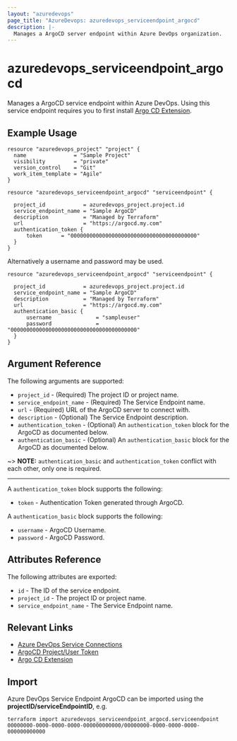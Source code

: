 ```yaml
---
layout: "azuredevops"
page_title: "AzureDevops: azuredevops_serviceendpoint_argocd"
description: |-
  Manages a ArgoCD server endpoint within Azure DevOps organization.
---
```


# azuredevops_serviceendpoint_argocd
Manages a ArgoCD service endpoint within Azure DevOps. Using this service endpoint requires you to first install [Argo CD Extension](https://marketplace.visualstudio.com/items?itemName=scb-tomasmortensen.vsix-argocd).

## Example Usage

```hcl
resource "azuredevops_project" "project" {
  name               = "Sample Project"
  visibility         = "private"
  version_control    = "Git"
  work_item_template = "Agile"
}

resource "azuredevops_serviceendpoint_argocd" "serviceendpoint" {

  project_id            = azuredevops_project.project.id
  service_endpoint_name = "Sample ArgoCD"
  description           = "Managed by Terraform"
  url                   = "https://argocd.my.com"
  authentication_token {
      token      = "0000000000000000000000000000000000000000"
  }
}
```
Alternatively a username and password may be used.

```hcl
resource "azuredevops_serviceendpoint_argocd" "serviceendpoint" {

  project_id            = azuredevops_project.project.id
  service_endpoint_name = "Sample ArgoCD"
  description           = "Managed by Terraform"
  url                   = "https://argocd.my.com"
  authentication_basic {
      username              = "sampleuser"
      password              = "0000000000000000000000000000000000000000"
  }
}
```
## Argument Reference

The following arguments are supported:

- `project_id` - (Required) The project ID or project name.
- `service_endpoint_name` - (Required) The Service Endpoint name.
- `url` - (Required) URL of the ArgoCD server to connect with.
- `description` - (Optional) The Service Endpoint description.
- `authentication_token` - (Optional) An `authentication_token` block for the ArgoCD as documented below.
- `authentication_basic` - (Optional) An `authentication_basic` block for the ArgoCD as documented below.

~> **NOTE:** `authentication_basic` and `authentication_token` conflict with each other, only one is required.

---

A `authentication_token` block supports the following:

  - `token` - Authentication Token generated through ArgoCD.

A `authentication_basic` block supports the following:
  - `username` - ArgoCD Username. 
  - `password` - ArgoCD Password.

## Attributes Reference

The following attributes are exported:

- `id` - The ID of the service endpoint.
- `project_id` - The project ID or project name.
- `service_endpoint_name` - The Service Endpoint name.

## Relevant Links
- [Azure DevOps Service Connections](https://docs.microsoft.com/en-us/azure/devops/pipelines/library/service-endpoints?view=azure-devops&tabs=yaml)
- [ArgoCD Project/User Token](https://argo-cd.readthedocs.io/en/stable/user-guide/commands/argocd_account_generate-token/)
- [Argo CD Extension](https://marketplace.visualstudio.com/items?itemName=scb-tomasmortensen.vsix-argocd)

## Import
Azure DevOps Service Endpoint ArgoCD can be imported using the **projectID/serviceEndpointID**, e.g.


```shell
terraform import azuredevops_serviceendpoint_argocd.serviceendpoint 00000000-0000-0000-0000-000000000000/00000000-0000-0000-0000-000000000000
```
